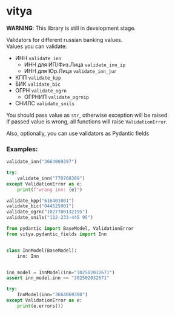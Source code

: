 # vitya

**WARNING**: This library is still in development stage.

Validators for different russian banking values.  
Values you can validate:
- ИНН ```validate_inn```
    - ИНН для ИП/Физ.Лица ```validate_inn_ip```
    - ИНН для Юр.Лица ```validate_inn_jur```
- КПП ```validate_kpp```
- БИК ```validate_bic```
- ОГРН ```validate_ogrn```
    - ОГРНИП ```validate_ogrnip```
- СНИЛС ```validate_snils```

You should pass value as ```str```, otherwise exception will be raised.  
If passed value is wrong, all functions will raise ```ValidationError```.

Also, optionally, you can use validators as Pydantic fields

### Examples:

```python
validate_inn("3664069397")

try:
    validate_inn("770708389")
except ValidationError as e:
    print(f"wrong inn: {e}")
```

```python
validate_kpp("616401001")
validate_bic("044525901")
validate_ogrn("1027700132195")
validate_snils("112-233-445 95")
```

```python
from pydantic import BaseModel, ValidationError
from vitya.pydantic_fields import Inn


class InnModel(BaseModel):
    inn: Inn


inn_model = InnModel(inn="302502032671")
assert inn_model.inn == "302502032671"    

try:
    InnModel(inn="3664069398")
except ValidationError as e:
    print(e.errors())
```